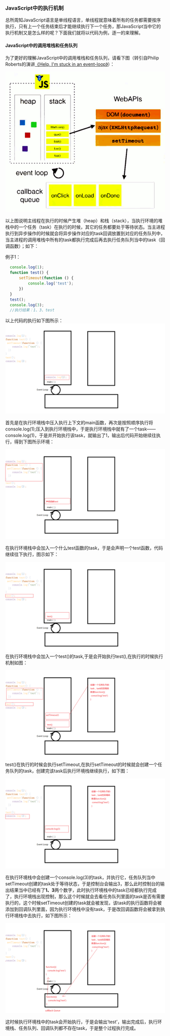 ### JavaScript中的执行机制

 总所周知JavaScript语言是单线程语言，单线程就意味着所有的任务都需要按序执行，只有上一个任务结束后才能继续执行下一个任务，那JavaScript当中它的执行机制又是怎么样的呢？下面我们就将以代码为例，逐一的来理解。
 
#### JavaScript中的调用堆栈和任务队列
 为了更好的理解JavaScript中的调用堆栈和任务队列，请看下图（转引自Philip Roberts的演讲[《Help, I'm stuck in an event-loop》](http://vimeo.com/96425312)）：
 
   ![image](./3.png)
   
  以上图说明主线程在执行的时候产生堆（heap）和栈（stack），当执行环境的堆栈中的一个任务（task）在执行的时候，其它的任务都要处于等待状态。当主进程执行到异步操作的时候就会将异步操作对应的task回调放置到对应的任务队列中，当主进程的调用堆栈中所有的task都执行完成后再去执行任务队列当中的task（回调函数）；如下：
 
 例子1：
  ```javascript
    console.log(1);
    function test() {
        setTimeout(function () {
            console.log('test');
        })
    }
    test();
    console.log(3);
    //执行结果：1、3、test
   ```
   以上代码的执行如下图所示：
   ![image](./1.png)
   
   首先是在执行环境栈中压入执行上下文的main函数，再次是按照顺序执行将console.log(1);压入到执行环境栈中，于是执行环境栈中就有了一个task——console.log(1)，于是并开始执行该task，就输出了1，输出后代码开始继续往执行，得到下图所示环境：

   ![image](./2.png)
   
   在执行环境栈中会加入一个什么test函数的task，于是会声明一个test函数，代码继续往下执行，图示如下：
   
   ![image](./4.png)
   在执行环境栈中会加入一个test()的task,于是会开始执行test(),在执行的时候执行机制如图：
   
   ![image](./5.png)
   test()在执行的时候会执行setTimeout,在执行setTimeout的时候就会创建一个任务队列的task，创建完该task后执行环境栈继续执行，如下图：
   
   ![image](./6.png)
   
  在执行环境栈中会创建一个console.log(3)的task，并执行它，任务队列当中setTimeout创建的task处于等待状态，于是控制台会输出3，那么此时控制台的输出结果当中已经有了**1、3**两个数字，此时执行环境栈中的task已经都执行完成了，执行环境栈出现控制，那么这个时候就会去看任务队列里面的task是否有需要执行的，这个时候setTimeout创建的task就会被发现，该task的执行函数将会被添加到回调队列里面，因为执行环境栈中没有task，于是改回调函数将会被拿到执行环境栈中去执行，如下图所示：
  
  ![image](./7.png)
  
  这时候执行环境栈中的task会开始执行，于是会输出‘test’，输出完成后，执行环境栈、任务队列、回调队列都不存在task，于是整个过程执行完成。
  
#### 
   
   